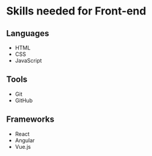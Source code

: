 # Skills needed for Front-end

## Languages

* HTML
* CSS
* JavaScript

## Tools

* Git
* GitHub
 
 ## Frameworks

* React
* Angular
* Vue.js